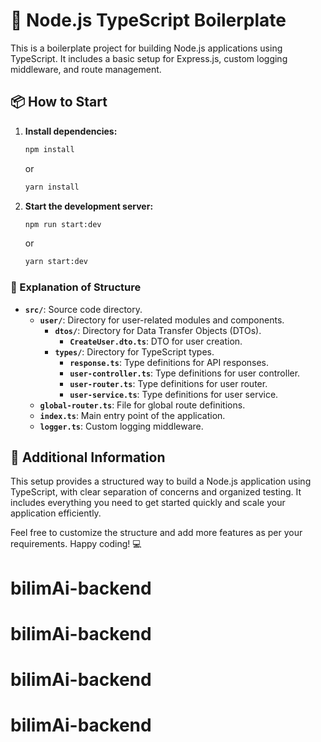 # 🚀 Node.js TypeScript Boilerplate

This is a boilerplate project for building Node.js applications using TypeScript. It includes a basic setup for Express.js, custom logging middleware, and route management.

## 📦 How to Start

1. **Install dependencies:**

   ```bash
   npm install
   ```

   or

   ```bash
   yarn install
   ```

2. **Start the development server:**
   ```bash
   npm run start:dev
   ```
   or
   ```bash
   yarn start:dev
   ```

### 📂 Explanation of Structure

- **`src/`**: Source code directory.
  - **`user/`**: Directory for user-related modules and components.
    - **`dtos/`**: Directory for Data Transfer Objects (DTOs).
      - **`CreateUser.dto.ts`**: DTO for user creation.
    - **`types/`**: Directory for TypeScript types.
      - **`response.ts`**: Type definitions for API responses.
      - **`user-controller.ts`**: Type definitions for user controller.
      - **`user-router.ts`**: Type definitions for user router.
      - **`user-service.ts`**: Type definitions for user service.
  - **`global-router.ts`**: File for global route definitions.
  - **`index.ts`**: Main entry point of the application.
  - **`logger.ts`**: Custom logging middleware.

## 📝 Additional Information

This setup provides a structured way to build a Node.js application using TypeScript, with clear separation of concerns and organized testing. It includes everything you need to get started quickly and scale your application efficiently.

Feel free to customize the structure and add more features as per your requirements. Happy coding! 💻
# bilimAi-backend
# bilimAi-backend
# bilimAi-backend
# bilimAi-backend
